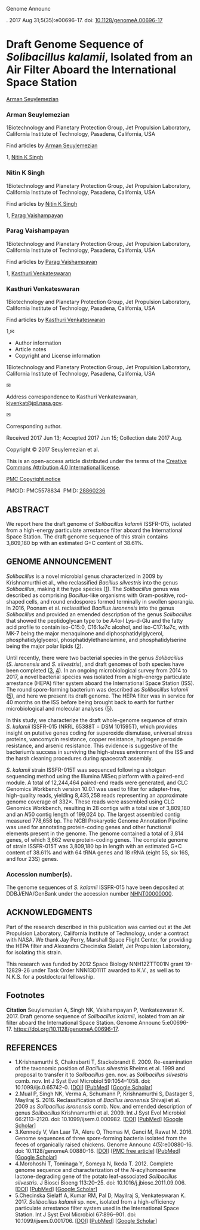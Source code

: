 Genome Announc

. 2017 Aug 31;5(35):e00696-17. doi: [10.1128/genomeA.00696-17](https://doi.org/10.1128/genomeA.00696-17)

# Draft Genome Sequence of *Solibacillus kalamii*, Isolated from an Air Filter Aboard the International Space Station

[Arman Seuylemezian](https://pubmed.ncbi.nlm.nih.gov/?term=%22Seuylemezian%20A%22%5BAuthor%5D)

### Arman Seuylemezian

1Biotechnology and Planetary Protection Group, Jet Propulsion Laboratory, California Institute of Technology, Pasadena, California, USA

Find articles by [Arman Seuylemezian](https://pubmed.ncbi.nlm.nih.gov/?term=%22Seuylemezian%20A%22%5BAuthor%5D)

1, [Nitin K Singh](https://pubmed.ncbi.nlm.nih.gov/?term=%22Singh%20NK%22%5BAuthor%5D)

### Nitin K Singh

1Biotechnology and Planetary Protection Group, Jet Propulsion Laboratory, California Institute of Technology, Pasadena, California, USA

Find articles by [Nitin K Singh](https://pubmed.ncbi.nlm.nih.gov/?term=%22Singh%20NK%22%5BAuthor%5D)

1, [Parag Vaishampayan](https://pubmed.ncbi.nlm.nih.gov/?term=%22Vaishampayan%20P%22%5BAuthor%5D)

### Parag Vaishampayan

1Biotechnology and Planetary Protection Group, Jet Propulsion Laboratory, California Institute of Technology, Pasadena, California, USA

Find articles by [Parag Vaishampayan](https://pubmed.ncbi.nlm.nih.gov/?term=%22Vaishampayan%20P%22%5BAuthor%5D)

1, [Kasthuri Venkateswaran](https://pubmed.ncbi.nlm.nih.gov/?term=%22Venkateswaran%20K%22%5BAuthor%5D)

### Kasthuri Venkateswaran

1Biotechnology and Planetary Protection Group, Jet Propulsion Laboratory, California Institute of Technology, Pasadena, California, USA

Find articles by [Kasthuri Venkateswaran](https://pubmed.ncbi.nlm.nih.gov/?term=%22Venkateswaran%20K%22%5BAuthor%5D)

1,✉

* Author information
* Article notes
* Copyright and License information

1Biotechnology and Planetary Protection Group, Jet Propulsion Laboratory, California Institute of Technology, Pasadena, California, USA

✉

Address correspondence to Kasthuri Venkateswaran, kjvenkat@jpl.nasa.gov.

✉

Corresponding author.

Received 2017 Jun 13; Accepted 2017 Jun 15; Collection date 2017 Aug.

Copyright © 2017 Seuylemezian et al.

This is an open-access article distributed under the terms of the [Creative Commons Attribution 4.0 International license](https://creativecommons.org/licenses/by/4.0/).

[PMC Copyright notice](/about/copyright/)

PMCID: PMC5578834  PMID: [28860236](https://pubmed.ncbi.nlm.nih.gov/28860236/)

## ABSTRACT

We report here the draft genome of *Solibacillus kalamii* ISSFR-015, isolated from a high-energy particulate arrestance filter aboard the International Space Station. The draft genome sequence of this strain contains 3,809,180 bp with an estimated G+C content of 38.61%.

## GENOME ANNOUNCEMENT

*Solibacillus* is a novel microbial genus characterized in 2009 by Krishnamurthi et al., who reclassified *Bacillus silvestris* into the genus *Solibacillus*, making it the type species ([1](#B1)). The *Solibacillus* genus was described as comprising *Bacillus*-like organisms with Gram-positive, rod-shaped cells, and round endospores formed terminally in swollen sporangia. In 2016, Poonam et al. reclassified *Bacillus isronensis* into the genus *Solibacillus* and provided an emended description of the genus *Solibacillus* that showed the peptidoglycan type to be A4α-l Lys-d-Glu and the fatty acid profile to contain iso-C15:0, C16:1ω7c alcohol, and iso-C17:1ω7c, with MK-7 being the major menaquinone and diphosphatidylglycerol, phosphatidylglycerol, phosphatidylethanolamine, and phosphatidylserine being the major polar lipids ([2](#B2)).

Until recently, there were two bacterial species in the genus *Solibacillus* (*S. isronensis* and *S. silvestris*), and draft genomes of both species have been completed ([3](#B3), [4](#B4)). In an ongoing microbiological survey from 2014 to 2017, a novel bacterial species was isolated from a high-energy particulate arrestance (HEPA) filter system aboard the International Space Station (ISS). The round spore-forming bacterium was described as *Solibacillus kalamii* ([5](#B5)), and here we present its draft genome. The HEPA filter was in service for 40 months on the ISS before being brought back to earth for further microbiological and molecular analyses ([5](#B5)).

In this study, we characterize the draft whole-genome sequence of strain *S. kalamii* ISSFR-015 (NRRL 65388T = DSM 101595T), which provides insight on putative genes coding for superoxide dismutase, universal stress proteins, vancomycin resistance, copper resistance, hydrogen peroxide resistance, and arsenic resistance. This evidence is suggestive of the bacterium’s success in surviving the high-stress environment of the ISS and the harsh cleaning procedures during spacecraft assembly.

*S. kalamii* strain ISSFR-015T was sequenced following a shotgun sequencing method using the Illumina MiSeq platform with a paired-end module. A total of 12,244,464 paired-end reads were generated, and CLC Genomics Workbench version 10.0.1 was used to filter for adapter-free, high-quality reads, yielding 8,435,258 reads representing an approximate genome coverage of 332×. These reads were assembled using CLC Genomics Workbench, resulting in 28 contigs with a total size of 3,809,180 and an *N*50 contig length of 199,024 bp. The largest assembled contig measured 778,658 bp. The NCBI Prokaryotic Genome Annotation Pipeline was used for annotating protein-coding genes and other functional elements present in the genome. The genome contained a total of 3,814 genes, of which 3,662 were protein-coding genes. The complete genome of strain ISSFR-015T was 3,809,180 bp in length with an estimated G+C content of 38.61% and with 64 tRNA genes and 18 rRNA (eight 5S, six 16S, and four 23S) genes.

### Accession number(s).

The genome sequences of *S. kalamii* ISSFR-015 have been deposited at DDBJ/ENA/GenBank under the accession number [NHNT00000000](https://www.ncbi.nlm.nih.gov/nuccore/NHNT00000000).

## ACKNOWLEDGMENTS

Part of the research described in this publication was carried out at the Jet Propulsion Laboratory, California Institute of Technology, under a contract with NASA. We thank Jay Perry, Marshall Space Flight Center, for providing the HEPA filter and Alexandra Checinska Sielaff, Jet Propulsion Laboratory, for isolating this strain.

This research was funded by 2012 Space Biology NNH12ZTT001N grant 19-12829-26 under Task Order NNN13D111T awarded to K.V., as well as to N.K.S. for a postdoctoral fellowship.

## Footnotes

**Citation** Seuylemezian A, Singh NK, Vaishampayan P, Venkateswaran K. 2017. Draft genome sequence of *Solibacillus kalamii*, isolated from an air filter aboard the International Space Station. Genome Announc 5:e00696-17. <https://doi.org/10.1128/genomeA.00696-17>.

## REFERENCES

* 1.Krishnamurthi S, Chakrabarti T, Stackebrandt E.
  2009.
  Re-examination of the taxonomic position of *Bacillus silvestris* Rheims et al. 1999 and proposal to transfer it to *Solibacillus* gen. nov. as *Solibacillus silvestris* comb. nov. Int J Syst Evol Microbiol
  59:1054–1058. doi: 10.1099/ijs.0.65742-0. [[DOI](https://doi.org/10.1099/ijs.0.65742-0)] [[PubMed](https://pubmed.ncbi.nlm.nih.gov/19406792/)] [[Google Scholar](https://scholar.google.com/scholar_lookup?journal=Int%20J%20Syst%20Evol%20Microbiol&title=Re-examination%20of%20the%20taxonomic%20position%20of%20Bacillus%20silvestris%20Rheims%20et%20al.%201999%20and%20proposal%20to%20transfer%20it%20to%20Solibacillus%20gen.%20nov.%20as%20Solibacillus%20silvestris%20comb.%20nov&author=S%20Krishnamurthi&author=T%20Chakrabarti&author=E%20Stackebrandt&volume=59&publication_year=2009&pages=1054-1058&pmid=19406792&doi=10.1099/ijs.0.65742-0&)]
* 2.Mual P, Singh NK, Verma A, Schumann P, Krishnamurthi S, Dastager S, Mayilraj S.
  2016.
  Reclassification of *Bacillus isronensis* Shivaji et al. 2009 as *Solibacillus isronensis* comb. Nov. and emended description of genus *Solibacillus* Krishnamurthi et al. 2009. Int J Syst Evol Microbiol
  66:2113–2120. doi: 10.1099/ijsem.0.000982. [[DOI](https://doi.org/10.1099/ijsem.0.000982)] [[PubMed](https://pubmed.ncbi.nlm.nih.gov/26907585/)] [[Google Scholar](https://scholar.google.com/scholar_lookup?journal=Int%20J%20Syst%20Evol%20Microbiol&title=Reclassification%20of%20Bacillus%20isronensis%20Shivaji%20et%20al.%202009%20as%20Solibacillus%20isronensis%20comb.%20Nov.%20and%20emended%20description%20of%20genus%20Solibacillus%20Krishnamurthi%20et%20al.%202009&author=P%20Mual&author=NK%20Singh&author=A%20Verma&author=P%20Schumann&author=S%20Krishnamurthi&volume=66&publication_year=2016&pages=2113-2120&pmid=26907585&doi=10.1099/ijsem.0.000982&)]
* 3.Kennedy V, Van Laar TA, Aleru O, Thomas M, Ganci M, Rawat M.
  2016.
  Genome sequences of three spore-forming bacteria isolated from the feces of organically raised chickens. Genome Announc
  4(5):e00880-16. doi: 10.1128/genomeA.00880-16. [[DOI](https://doi.org/10.1128/genomeA.00880-16)] [[PMC free article](/articles/PMC5009966/)] [[PubMed](https://pubmed.ncbi.nlm.nih.gov/27587809/)] [[Google Scholar](https://scholar.google.com/scholar_lookup?journal=Genome%20Announc&title=Genome%20sequences%20of%20three%20spore-forming%20bacteria%20isolated%20from%20the%20feces%20of%20organically%20raised%20chickens&author=V%20Kennedy&author=TA%20Van%20Laar&author=O%20Aleru&author=M%20Thomas&author=M%20Ganci&volume=4&publication_year=2016&pages=e00880-16&pmid=27587809&doi=10.1128/genomeA.00880-16&)]
* 4.Morohoshi T, Tominaga Y, Someya N, Ikeda T.
  2012.
  Complete genome sequence and characterization of the *N*-acylhomoserine lactone-degrading gene of the potato leaf-associated *Solibacillus silvestris*. J Biosci Bioeng
  113:20–25. doi: 10.1016/j.jbiosc.2011.09.006. [[DOI](https://doi.org/10.1016/j.jbiosc.2011.09.006)] [[PubMed](https://pubmed.ncbi.nlm.nih.gov/22019407/)] [[Google Scholar](https://scholar.google.com/scholar_lookup?journal=J%20Biosci%20Bioeng&title=Complete%20genome%20sequence%20and%20characterization%20of%20the%20N-acylhomoserine%20lactone-degrading%20gene%20of%20the%20potato%20leaf-associated%20Solibacillus%20silvestris&author=T%20Morohoshi&author=Y%20Tominaga&author=N%20Someya&author=T%20Ikeda&volume=113&publication_year=2012&pages=20-25&pmid=22019407&doi=10.1016/j.jbiosc.2011.09.006&)]
* 5.Checinska Sielaff A, Kumar RM, Pal D, Mayilraj S, Venkateswaran K.
  2017.
  *Solibacillus kalamii* sp. nov., isolated from a high-efficiency particulate arrestance filter system used in the International Space Station. Int J Syst Evol Microbiol
  67:896–901. doi: 10.1099/ijsem.0.001706. [[DOI](https://doi.org/10.1099/ijsem.0.001706)] [[PubMed](https://pubmed.ncbi.nlm.nih.gov/28475026/)] [[Google Scholar](https://scholar.google.com/scholar_lookup?journal=Int%20J%20Syst%20Evol%20Microbiol&title=Solibacillus%20kalamii%20sp.%20nov.,%20isolated%20from%20a%20high-efficiency%20particulate%20arrestance%20filter%20system%20used%20in%20the%20International%20Space%20Station&author=A%20Checinska%20Sielaff&author=RM%20Kumar&author=D%20Pal&author=S%20Mayilraj&author=K%20Venkateswaran&volume=67&publication_year=2017&pages=896-901&pmid=28475026&doi=10.1099/ijsem.0.001706&)]